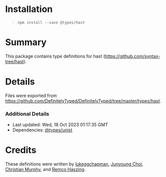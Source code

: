 # Installation
> `npm install --save @types/hast`

# Summary
This package contains type definitions for hast (https://github.com/syntax-tree/hast).

# Details
Files were exported from https://github.com/DefinitelyTyped/DefinitelyTyped/tree/master/types/hast.

### Additional Details
 * Last updated: Wed, 18 Oct 2023 01:17:35 GMT
 * Dependencies: [@types/unist](https://npmjs.com/package/@types/unist)

# Credits
These definitions were written by [lukeggchapman](https://github.com/lukeggchapman), [Junyoung Choi](https://github.com/rokt33r), [Christian Murphy](https://github.com/ChristianMurphy), and [Remco Haszing](https://github.com/remcohaszing).

